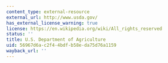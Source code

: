 ```yaml
---
content_type: external-resource
external_url: http://www.usda.gov/
has_external_license_warning: true
license: https://en.wikipedia.org/wiki/All_rights_reserved
status: ''
title: U.S. Department of Agriculture
uid: 56967d6a-c2f4-4bdf-b58e-da75d76a1159
wayback_url: ''
---
```

